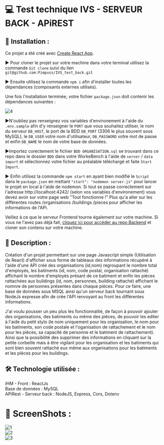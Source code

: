 # 💻 Test technique IVS - SERVEUR BACK - APiREST

## 📂 Installation :
Ce projet a été créé avec [Create React App](https://github.com/facebook/create-react-app).<br>

▶ Pour cloner le projet sur votre machine dans votre terminal utilisez la commande ```Git clone``` suivi du lien ```git@github.com:Pimpuss/IVS_test_back.git```

▶ Ensuite utilisez la commande ```npm i``` afin d'installer toutes les dépendances (composants externes utilisés).<br>

Une fois l'installation terminée, votre fichier ```package.json``` doit contenir les dépendances suivantes : <br>

![4](https://user-images.githubusercontent.com/89353029/169547449-9e59f85f-ee34-44ef-b359-4e1ec7775997.png)

▶N'oubliez pas renseignez vos variables d'environement à l'aide du ```.env.sample``` afin d'y renseigner le ```PORT``` que vous souhaitez utiliser, le nom du serveur ```DB_HOST```, le port de la BDD ```DB_PORT``` (3306 le plus souvent sous MySQL), le ```DB_USER``` votre nom d'utilisateur, ```DB_PASSWORD``` votre mot de passe et enfin ```DB_NAME``` le nom de votre base de données.

▶Importez corectement le fichier ```BDD ORGANISATION.sql``` se trouvant dans ce repo dans le dossier ```BDD``` dans votre WorkeBench à l'aide de ```server``` / ```data import``` et sélectionnez votre fichier au préalable téléchargé et faite ```Start Import```.

▶ Enfin utilisez la commande ```npm start```  en ayant bien modifié le ```Script``` dans le ```package.json``` en mettant ```"start": "nodemon server.js"``` pour lancer le projet en local à l'aide de nodemon. Si tout se passe correctement sur l'adresse http://localhost:4242/ (selon vos variables d'environement) vous devez avoir sur votre page web "Tout fonctionne !"
Plus qu'a aller sur les différentes routes /organisations /buildings /pieces pour afficher les informations de l'APi.

Veillez à ce que le serveur Frontend tourne également sur votre machine. Si vous ne l'avez pas déjà fait, [cliquez ici pour accéder au repo Backend](https://github.com/Pimpuss/IVS_test_front) et cloner son contenu sur votre machine.

## 📝 Description :

Création d'un projet permettant sur une page Javascript simple (Utilisation de React) d'afficher sous forme de tableaux des informations récupéré à l'aide d'une API créé des organisations (id,nom) regroupant le nombre total d'employés, les batiments (id, nom, code postal, organisation rattaché) affichant le nombre d'employés présant de ce batiment et enfin les pièces rattachées aux buildings (id, nom, personnes, building rattaché) affichant le nomnre de personnes présentes dans chaque pièces.
Pour ce faire, une base de données sous MSQL ainsi qu'un serveur back tournant sous NodeJs expresse afin de crée l'API renvoyant au front les différentes informations.

J'ai voulu pousser un peu plus les fonctionnalité, de façon à pouvoir ajouter des organisations, des batiments ou même des piéces, de pouvoir les editer à l'aide du petit stylo (le nom uniquement pour les organisation, le nom pour les batiments, son code postale et l'oganisation de rattachement et le nom pour les pièces, sa capacité de personne et le batiment de rattachement). 
Ainsi que la possibilité des supprimer des informations en cliquant sur la petite corbeille mais à être vigilant pour les organisation et les batiments qui sont bien souvent rattaché eux même aux organisations pour les batiments et les pièces pour les buildings.

## 🛠 Technologie utilisée : 

IHM - Front : ReactJs <br>
Base de données : MySQL <br>
APiRest - Serveur back : NodeJS, Express, Cors, Dotenv

# 📸 ScreenShots :
![1](https://user-images.githubusercontent.com/89353029/169547230-1b06b733-9ea9-4096-9088-0e3ef7436920.png)<br>
![2](https://user-images.githubusercontent.com/89353029/169547232-c70abd4e-645c-4587-b69f-e393495fcd0a.png)<br>
![3](https://user-images.githubusercontent.com/89353029/169547237-57544e50-09f9-441a-b859-f9fba0b6d887.png)<br>


